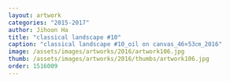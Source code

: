 ```yaml
---
layout: artwork
categories: "2015-2017"
author: Jihoon Ha
title: "classical landscape #10"
caption: "classical landscape #10_oil on canvas_46×53㎝_2016"
image: /assets/images/artworks/2016/artwork106.jpg
thumb: /assets/images/artworks/2016/thumbs/artwork106.jpg
order: 1516009
---
```

